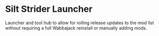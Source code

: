 # Silt Strider Launcher

Launcher and tool hub to allow for rolling release updates to the mod list without requiring a full Wabbajack reinstall or manually adding mods.
